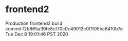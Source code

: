 # frontend2  
Production frontend2 build  
commit f2b865a39fe8cf70c0c49012c0f1f05bc8410b7e  
Tue Dec 8 19:01:46 PST 2020  
